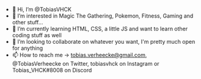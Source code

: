 - 👋 Hi, I’m @TobiasVHCK
- 👀 I’m interested in Magic The Gathering, Pokemon, Fitness, Gaming and other stuff...
- 🌱 I’m currently learning HTML, CSS, a little JS and want to learn other coding stuff as well
- 💞️ I’m looking to collaborate on whatever you want, I'm pretty much open for anything
- 📫 How to reach me -> tobias.verheecke@gmail.com, @TobiasVerheecke on Twitter, tobiasvhck on Instagram or Tobias_VHCK#8008 on Discord

<!---
TobiasVHCK/TobiasVHCK is a ✨ special ✨ repository because its `README.md` (this file) appears on your GitHub profile.
You can click the Preview link to take a look at your changes.
--->
